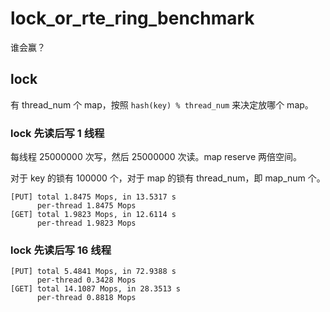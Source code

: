 # lock_or_rte_ring_benchmark

谁会赢？

## lock

有 thread_num 个 map，按照 `hash(key) % thread_num` 来决定放哪个 map。

### lock 先读后写 1 线程

每线程 25000000 次写，然后 25000000 次读。map reserve 两倍空间。

对于 key 的锁有 100000 个，对于 map 的锁有 thread_num，即 map_num 个。

```
[PUT] total 1.8475 Mops, in 13.5317 s
      per-thread 1.8475 Mops
[GET] total 1.9823 Mops, in 12.6114 s
      per-thread 1.9823 Mops
```

### lock 先读后写 16 线程

```
[PUT] total 5.4841 Mops, in 72.9388 s
      per-thread 0.3428 Mops
[GET] total 14.1087 Mops, in 28.3513 s
      per-thread 0.8818 Mops
```